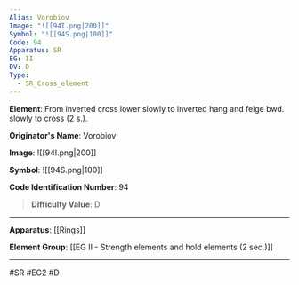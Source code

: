 ```yaml
---
Alias: Vorobiov
Image: "![[94I.png|200]]"
Symbol: "![[94S.png|100]]"
Code: 94
Apparatus: SR
EG: II
DV: D
Type:
  - SR_Cross_element
---
```

**Element**: From inverted cross lower slowly to inverted hang and felge bwd. slowly to cross (2 s.).

**Originator's Name**: Vorobiov

**Image**:
![[94I.png|200]]

**Symbol**:
![[94S.png|100]]

**Code Identification Number**: 94

>**Difficulty Value**: D

___
**Apparatus**: [[Rings]]

**Element Group**: [[EG II - Strength elements and hold elements (2 sec.)]]
___
#SR #EG2 #D
